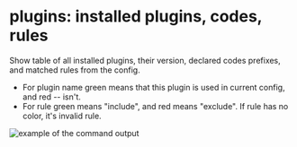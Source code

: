 # **plugins**: installed plugins, codes, rules

Show table of all installed plugins, their version, declared codes prefixes, and matched rules from the config.

+ For plugin name green means that this plugin is used in current config, and red -- isn't.
+ For rule green means "include", and red means "exclude". If rule has no color, it's invalid rule.

![example of the command output](../../assets/plugins.png)
